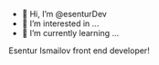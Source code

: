- 👋 Hi, I’m @esenturDev
- 👀 I’m interested in ...
- 🌱 I’m currently learning ...

Esentur Ismailov
front end developer!
<!---
esenturDev/esenturDev is a ✨ special ✨ repository because its `README.md` (this file) appears on your GitHub profile.
You can click the Preview link to take a look at your changes.
--->
